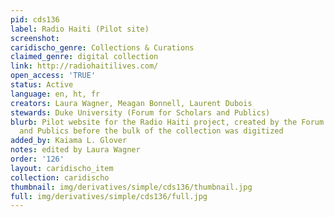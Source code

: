 ```yaml
---
pid: cds136
label: Radio Haiti (Pilot site)
screenshot: 
caridischo_genre: Collections & Curations
claimed_genre: digital collection
link: http://radiohaitilives.com/
open_access: 'TRUE'
status: Active
language: en, ht, fr
creators: Laura Wagner, Meagan Bonnell, Laurent Dubois
stewards: Duke University (Forum for Scholars and Publics)
blurb: Pilot website for the Radio Haiti project, created by the Forum for Scholars
  and Publics before the bulk of the collection was digitized
added_by: Kaiama L. Glover
notes: edited by Laura Wagner
order: '126'
layout: caridischo_item
collection: caridischo
thumbnail: img/derivatives/simple/cds136/thumbnail.jpg
full: img/derivatives/simple/cds136/full.jpg
---
```

